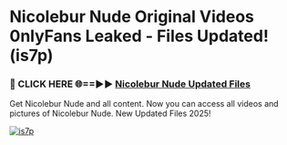 # Nicolebur Nude Original Videos 0nlyFans Leaked - Files Updated! (is7p)

<h3>🔴 CLICK HERE 🌐==►► <a href="https://tinyurl.com/y5r63du9" rel="nofollow">Nicolebur Nude Updated Files</a></h3>

Get Nicolebur Nude and all content. Now you can access all videos and pictures of Nicolebur Nude. New Updated Files 2025!

[![is7p](https://i.imgur.com/UVo9nyh.gif)](https://tinyurl.com/y5r63du9)